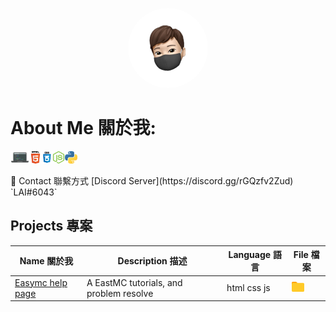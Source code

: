 <p align="center">    
    <img style="border-radius: 100px" width="128" height="128" src="LAI.png">
</p>
<h1>About Me 關於我:</h1>
<p><img height="20" src="png/coding.png"><img height="20" src="png/html.png"><img height="20" src="png/css.png"><img height="20" src="png/js.png"><img height="20" src="png/python.png"></p>
🎈 Contact 聯繫方式 [Discord Server](https://discord.gg/rGQzfv2Zud) `LAI#6043`

<p>
<h2>Projects 專案</h2>
</p>

<table>
	<thead>
		<tr>
		<th>Name 關於我</th>
		<th>Description 描述</th>
		<th>Language 語言</th>
		<th>File 檔案</th>
		</tr>
	</thead>
	<tbody>
		<tr>
			<td><a href="https://github.com/fosscord/fosscord">Easymc help page</a></td>
			<td>A EastMC tutorials, and problem resolve</td>
			<td>html css js</td>
			<td><img height="16" src="png/file.png"></td>
		</tr>
	</tbody>
</table>
